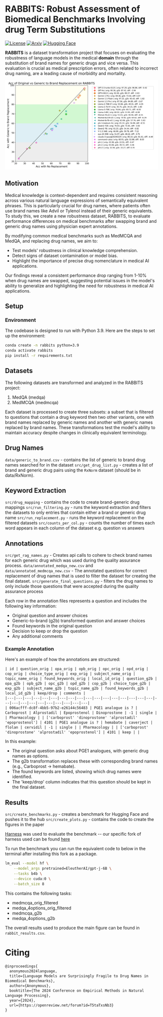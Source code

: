# RABBITS: Robust Assessment of Biomedical Benchmarks Involving drug Term Substitutions

<!-- exclude_docs -->
[![License](https://img.shields.io/badge/License-Apache_2.0-blue.svg)](./LICENSE.txt)
[![Arxiv](https://img.shields.io/badge/Arxiv-2406.12066-red)](https://arxiv.org/abs/2406.12066)
[![Hugging Face](https://img.shields.io/badge/Hugging%20Face-RABBITS-green)](https://huggingface.co/spaces/AIM-Harvard/rabbits-leaderboard)


<!-- exclude_docs_end -->

**RABBITS** is a dataset transformation project that focuses on evaluating the robustness of language models in the medical **domain** through the substitution of brand names for generic drugs and vice versa. This evaluation is crucial as medical prescription errors, often related to incorrect drug naming, are a leading cause of morbidity and mortality.

![RABBITS Plot](rabbits_plot.png)

## Motivation

Medical knowledge is context-dependent and requires consistent reasoning across various natural language expressions of semantically equivalent phrases. This is particularly crucial for drug names, where patients often use brand names like Advil or Tylenol instead of their generic equivalents. To study this, we create a new robustness dataset, RABBITS, to evaluate performance differences on medical benchmarks after swapping brand and generic drug names using physician expert annotations.

By modifying common medical benchmarks such as MedMCQA and MedQA, and replacing drug names, we aim to:

- Test models' robustness in clinical knowledge comprehension.
- Detect signs of dataset contamination or model bias.
- Highlight the importance of precise drug nomenclature in medical AI applications.

Our findings reveal a consistent performance drop ranging from 1-10% when drug names are swapped, suggesting potential issues in the model's ability to generalize and highlighting the need for robustness in medical AI applications.

## Setup

### Environment

The codebase is designed to run with Python 3.9. Here are the steps to set up the environment:

```bash
conda create -n rabbits python=3.9
conda activate rabbits
pip install -r requirements.txt
```

## Datasets

The following datasets are transformed and analyzed in the RABBITS project:

1. MedQA (medqa)
2. MedMCQA (medmcqa)

Each dataset is processed to create three subsets: a subset that is filtered to questions that contain a drug keyword then two other variants, one with brand names replaced by generic names and another with generic names replaced by brand names. These transformations test the model's ability to maintain accuracy despite changes in clinically equivalent terminology.


## Drug Names
`data/generic_to_brand.csv` - contains the list of generic to brand drug names searched for in the dataset
`src/get_drug_list.py` - creates a list of brand and generic drug pairs using the `RxNorm` dataset (should be in data/RxNorm). 

## Keyword Extraction
`src/drug_mapping` - contains the code to create brand-generic drug mappings
`src/run_filtering.py` - runs the keyword extraction and filters the datasets to only entries that contain either a brand or generic drug name
`src/run_replacement.py` - runs the keyword replacement on the filtered datasets
`src/counts_per_col.py` - counts the number of times each word appears in each column of the dataset e.g. question vs answers

## Annotations
`src/get_rag_names.py` - Creates api calls to cohere to check brand names for each generic drug which was used during the quality assurance process.
`data/annotated_medqa_new.csv` and `data/annotated_medmcqa_new.csv` - The annotated questions for correct replacement of drug names that is used to filter the dataset for creating the final dataset. 
`src/generate_final_questions.py` - filters the drug names to only include those questions that were accepted during the quality assurance process

Each row in the annotation files represents a question and includes the following key information:

- Original question and answer choices
- Generic-to-brand (g2b) transformed question and answer choices
- Found keywords in the original question
- Decision to keep or drop the question
- Any additional comments

### Example Annotation

Here's an example of how the annotations are structured:
```
| id | question_orig | opa_orig | opb_orig | opc_orig | opd_orig | cop_orig | choice_type_orig | exp_orig | subject_name_orig | topic_name_orig | found_keywords_orig | local_id_orig | question_g2b | opa_g2b | opb_g2b | opc_g2b | opd_g2b | cop_g2b | choice_type_g2b | exp_g2b | subject_name_g2b | topic_name_g2b | found_keywords_g2b | local_id_g2b | keep/drop | comments |
|---|---|---|---|---|---|---|---|---|---|---|---|---|---|---|---|---|---|---|---|---|---|---|---|---|---|---|
| 006acfff-dc8f-4bb5-97b2-e26144c56483 | PGE1 analogue is ? | Carboprost | Alprostadil | Epoprostenol | Dinoprostone | -1 | single | | Pharmacology | | ['carboprost' 'dinoprostone' 'alprostadil' 'epoprostenol'] | 4101 | PGE1 analogue is ? | hemabate | caverject | flolan | cervidil | -1 | single | | Pharmacology | | ['carboprost' 'dinoprostone' 'alprostadil' 'epoprostenol'] | 4101 | keep | |
```

In this example:
- The original question asks about PGE1 analogues, with generic drug names as options.
- The g2b transformation replaces these with corresponding brand names (e.g., Carboprost → hemabate).
- The found keywords are listed, showing which drug names were identified.
- The 'keep/drop' column indicates that this question should be kept in the final dataset.


## Results
`src/create_benchmarks.py` - creates a benchmark for Hugging Face and pushes it to the hub
`src/create_plots.py` - contains the code to create the figures in the paper

[Harness](https://github.com/EleutherAI/lm-evaluation-harness) was used to evaluate the benchmark -- our specific fork of harness used can be found [here](https://github.com/Gallifantjack/lm-evaluation-harness/tree/main)

To run the benchmark you can run the equivalent code to below in the terminal after installing this fork as a package.
``` sh
lm_eval --model hf \
    --model_args pretrained=EleutherAI/gpt-j-6B \
    --tasks b4b \
    --device cuda:0 \
    --batch_size 8
```
This contains the following tasks:   
  - medmcqa_orig_filtered
  - medqa_4options_orig_filtered
  - medmcqa_g2b
  - medqa_4options_g2b

The overall results used to produce the main figure can be found in `rabbit_results.csv`.

# Citing
```
@inproceedings{
  anonymous2024language,
  title={Language Models are Surprisingly Fragile to Drug Names in Biomedical Benchmarks},
  author={Anonymous},
  booktitle={The 2024 Conference on Empirical Methods in Natural Language Processing},
  year={2024},
  url={https://openreview.net/forum?id=T5taTxsNb3}
}
```
